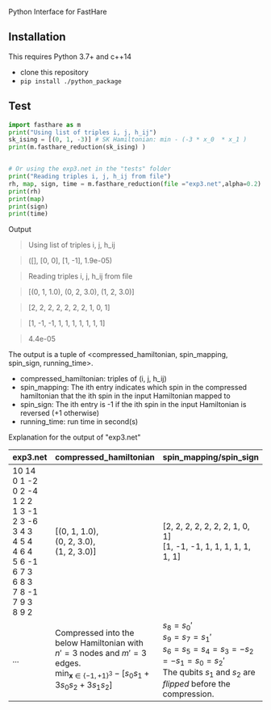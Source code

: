 Python Interface for FastHare

Installation
------------
This requires Python 3.7+ and c++14

 - clone this repository
 - `pip install ./python_package`

Test
---------

```python
import fasthare as m
print("Using list of triples i, j, h_ij")
sk_ising = [(0, 1, -3)] # SK Hamiltonian: min - (-3 * x_0  * x_1 )
print(m.fasthare_reduction(sk_ising) )


# Or using the exp3.net in the "tests" folder
print("Reading triples i, j, h_ij from file")
rh, map, sign, time = m.fasthare_reduction(file ="exp3.net",alpha=0.2)
print(rh) 
print(map)
print(sign)
print(time)
```
Output

>Using list of triples i, j, h_ij

>([], [0, 0], [1, -1], 1.9e-05)

>Reading triples i, j, h_ij from file

>[(0, 1, 1.0), (0, 2, 3.0), (1, 2, 3.0)]

>[2, 2, 2, 2, 2, 2, 2, 1, 0, 1]

>[1, -1, -1, 1, 1, 1, 1, 1, 1, 1]

>4.4e-05

The output is a tuple of <compressed_hamiltonian, spin_mapping, spin_sign, running_time>.

+ compressed_hamiltonian: triples of (i, j, h_ij)
+ spin_mapping: The ith entry indicates which spin in the compressed hamiltonian that the ith spin in the input Hamiltonian mapped to
+ spin_sign: The ith entry is -1 if the ith spin in the input Hamiltonian is reversed (+1 otherwise)
+ running_time: run time in second(s)

Explanation for the output of "exp3.net"



| <span>exp3</span>.net	|compressed_hamiltonian        |spin_mapping/spin_sign        |
|-----------------------|---------------------|-----------------|
| 10 14<br>0 1 -2<br>0 2 -4<br>1 2 2<br>1 3 -1<br>2 3 -6<br>3 4 3<br>4 5 4<br>4 6 4<br>5 6 -1<br>6 7 3<br>6 8 3<br>7 8 -1<br>7 9 3<br>8 9 2	|[(0, 1, 1.0),<br> (0, 2, 3.0),<br> (1, 2, 3.0)]   |[2, 2, 2, 2, 2, 2, 2, 1, 0, 1]<br>[1, -1, -1, 1, 1, 1, 1, 1, 1, 1]         |
| ...	|Compressed into the below Hamiltonian with $n'=3$ nodes and $m'=3$ edges.<br> $\displaystyle\min_{\mathbf{x}\in\{-1,+1\}^3} -[ s_0 s_1 + 3 s_0 s_2 + 3 s_1 s_2]$	  |  $s_8=  s_0'$<br>$s_9=  s_7=s_1'$<br>$s_6= s_5=s_4 =s_3 = - s_2 = -s_1 = s_0= s_2'$ <br>The qubits $s_1$ and $s_2$ are *flipped* before the compression.  
